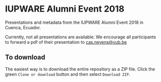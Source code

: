 # IUPWARE Alumni Event 2018
Presentations and metadata from the IUPWARE Alumni Event 2018 in Cuenca, Ecuador.

Currently, not all presentations are available. We encourage all participants to forward a pdf of their presentation to cas.neyens@vub.be

## To download
The easiest way is to download the entire repository as a ZIP file. Click the green `Clone or download` button and then select `Download ZIP`.
